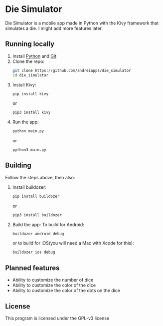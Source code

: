 # Die Simulator
Die Simulator is a mobile app made in Python with the Kivy framework that simulates a die. I might add more features later.

## Running locally
1. Install [Python](https://python.org/download) and [Git](https://git-scm.com/install)
2. Clone the repo:
   ```bash
   git clone https://github.com/andreiapps/die_simulator
   cd die_simulator
   ```
3. Install Kivy:
   ```bash
   pip install kivy
   ```
   or
   ```bash
   pip3 install kivy
   ```
4. Run the app:
   ```bash
   python main.py
   ```
   or
   ```bash
   python3 main.py
   ```

## Building
Follow the steps above, then also:
1. Install buildozer:
   ```bash
   pip install buildozer
   ```
   or
   ```bash
   pip3 install buildozer
   ```
2. Build the app:
   To build for Android:
   ```bash
   buildozer android debug
   ```
   or to build for iOS(you will need a Mac with Xcode for this):
   ```bash
   buildozer ios debug
   ```

## Planned features
- Ability to customize the number of dice
- Ability to customize the color of the dice
- Ability to customize the color of the dots on the dice

## License
This program is licensed under the GPL-v3 license
